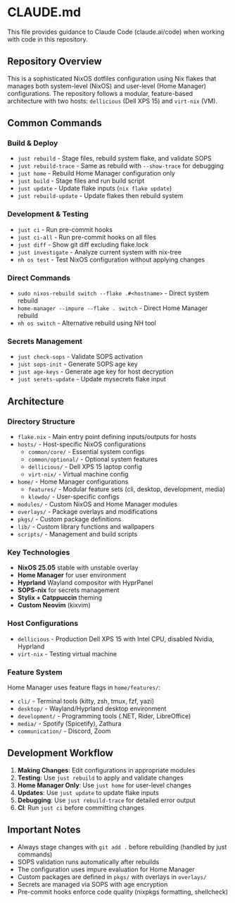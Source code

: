 # CLAUDE.md

This file provides guidance to Claude Code (claude.ai/code) when working with code in this repository.

## Repository Overview

This is a sophisticated NixOS dotfiles configuration using Nix flakes that manages both system-level (NixOS) and user-level (Home Manager) configurations. The repository follows a modular, feature-based architecture with two hosts: `dellicious` (Dell XPS 15) and `virt-nix` (VM).

## Common Commands

### Build & Deploy
- `just rebuild` - Stage files, rebuild system flake, and validate SOPS
- `just rebuild-trace` - Same as rebuild with `--show-trace` for debugging
- `just home` - Rebuild Home Manager configuration only
- `just build` - Stage files and run build script
- `just update` - Update flake inputs (`nix flake update`)
- `just rebuild-update` - Update flakes then rebuild system

### Development & Testing
- `just ci` - Run pre-commit hooks
- `just ci-all` - Run pre-commit hooks on all files
- `just diff` - Show git diff excluding flake.lock
- `just investigate` - Analyze current system with nix-tree
- `nh os test` - Test NixOS configuration without applying changes

### Direct Commands
- `sudo nixos-rebuild switch --flake .#<hostname>` - Direct system rebuild
- `home-manager --impure --flake . switch` - Direct Home Manager rebuild
- `nh os switch` - Alternative rebuild using NH tool

### Secrets Management
- `just check-sops` - Validate SOPS activation
- `just sops-init` - Generate SOPS age key
- `just age-keys` - Generate age key for host decryption
- `just serets-update` - Update mysecrets flake input

## Architecture

### Directory Structure
- `flake.nix` - Main entry point defining inputs/outputs for hosts
- `hosts/` - Host-specific NixOS configurations
  - `common/core/` - Essential system configs
  - `common/optional/` - Optional system features
  - `dellicious/` - Dell XPS 15 laptop config
  - `virt-nix/` - Virtual machine config
- `home/` - Home Manager configurations
  - `features/` - Modular feature sets (cli, desktop, development, media)
  - `klowdo/` - User-specific configs
- `modules/` - Custom NixOS and Home Manager modules
- `overlays/` - Package overlays and modifications
- `pkgs/` - Custom package definitions
- `lib/` - Custom library functions and wallpapers
- `scripts/` - Management and build scripts

### Key Technologies
- **NixOS 25.05** stable with unstable overlay
- **Home Manager** for user environment
- **Hyprland** Wayland compositor with HyprPanel
- **SOPS-nix** for secrets management
- **Stylix + Catppuccin** theming
- **Custom Neovim** (kixvim)

### Host Configurations
- `dellicious` - Production Dell XPS 15 with Intel CPU, disabled Nvidia, Hyprland
- `virt-nix` - Testing virtual machine

### Feature System
Home Manager uses feature flags in `home/features/`:
- `cli/` - Terminal tools (kitty, zsh, tmux, fzf, yazi)
- `desktop/` - Wayland/Hyprland desktop environment
- `development/` - Programming tools (.NET, Rider, LibreOffice)
- `media/` - Spotify (Spicetify), Zathura
- `communication/` - Discord, Zoom

## Development Workflow

1. **Making Changes**: Edit configurations in appropriate modules
2. **Testing**: Use `just rebuild` to apply and validate changes
3. **Home Manager Only**: Use `just home` for user-level changes
4. **Updates**: Use `just update` to update flake inputs
5. **Debugging**: Use `just rebuild-trace` for detailed error output
6. **CI**: Run `just ci` before committing changes

## Important Notes

- Always stage changes with `git add .` before rebuilding (handled by just commands)
- SOPS validation runs automatically after rebuilds
- The configuration uses impure evaluation for Home Manager
- Custom packages are defined in `pkgs/` with overlays in `overlays/`
- Secrets are managed via SOPS with age encryption
- Pre-commit hooks enforce code quality (nixpkgs formatting, shellcheck)